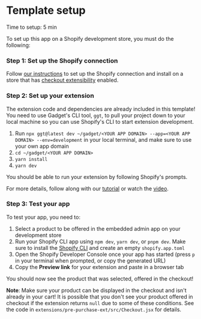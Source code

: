 # Template setup

Time to setup: 5 min

To set up this app on a Shopify development store, you must do the following:

### Step 1: Set up the Shopify connection

Follow [our instructions](https://docs.gadget.dev/guides/tutorials/connecting-to-shopify) to set up the Shopify connection and install on a store that has [checkout extensibility](https://shopify.dev/docs/api/release-notes/developer-previews#checkout-and-customer-accounts-extensibility-developer-preview) enabled.

### Step 2: Set up your extension

The extension code and dependencies are already included in this template! You need to use Gadget's CLI tool, `ggt`, to pull your project down to your local machine so you can use Shopify's CLI to start extension development.

1. Run `npx ggt@latest dev ~/gadget/<YOUR APP DOMAIN> --app=<YOUR APP DOMAIN> --env=development` in your local terminal, and make sure to use your own app domain
2. `cd ~/gadget/<YOUR APP DOMAIN>`
3. `yarn install`
4. `yarn dev`

You should be able to run your extension by following Shopify's prompts.

For more details, follow along with our [tutorial](https://docs.gadget.dev/guides/tutorials/checkout-ui-extension#step-4-build-a-pre-purchase-checkout-ui-extension)
or watch the [video](https://youtu.be/rCXC4tabpSE?t=975).

### Step 3: Test your app

To test your app, you need to:

1. Select a product to be offered in the embedded admin app on your development store
2. Run your Shopify CLI app using `npm dev`, `yarn dev`, or `pnpm dev`. Make sure to install the [Shopify CLI](https://shopify.dev/docs/api/shopify-cli#installation) and create an empty `shopify.app.toml`
3. Open the Shopify Developer Console once your app has started (press `p` in your terminal when prompted, or copy the generated URL)
4. Copy the **Preview link** for your extension and paste in a browser tab

You should now see the product that was selected, offered in the checkout!

**Note**: Make sure your product can be displayed in the checkout and isn't already in your cart! It is possible that you don't see your product offered in checkout if the extension returns `null` due to some of these conditions. See the code in `extensions/pre-purchase-ext/src/Checkout.jsx` for details.
